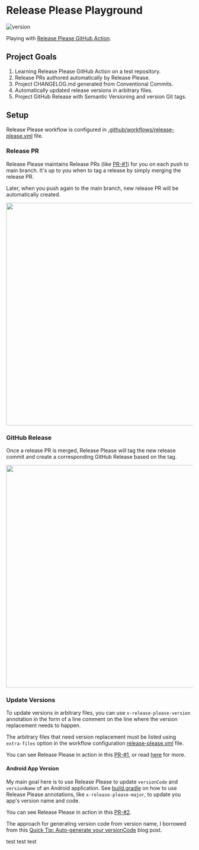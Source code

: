 # Release Please Playground

![version](https://img.shields.io/static/v1?label=version&message=1.1.0&color=blue) <!-- x-release-please-version -->

Playing with [Release Please GitHub Action](https://github.com/marketplace/actions/release-please-action).

## Project Goals

1. Learning Release Please GitHub Action on a test repository.
2. Release PRs authored automatically by Release Please.
3. Project CHANGELOG.md generated from Conventional Commits.
4. Automatically updated release versions in arbitrary files.
5. Project GitHub Release with Semantic Versioning and version Git tags.

## Setup

Release Please workflow is configured
in [.github/workflows/release-please.yml](https://github.com/digrec/release-please-playground/blob/main/.github/workflows/release-please.yml)
file.

### Release PR

Release Please maintains Release PRs (like [PR-#1](https://github.com/digrec/release-please-playground/pull/1/files))
for you on each push to main branch. It's up to you when to tag a release by simply merging the release PR.

Later, when you push again to the main branch, new release PR will be automatically created.

<img src="./release-pr.png" width="600">

### GitHub Release

Once a release PR is merged, Release Please will tag the new release commit and create a corresponding GitHub Release
based on the tag.

<img src="./release.png" width="600">

### Update Versions

To update versions in arbitrary files, you can use `x-release-please-version` annotation in the form of a line comment
on the line where the version replacement needs to happen.

The arbitrary files that need version replacement must be listed using `extra-files` option in the workflow
configuration [release-please.yml](.github/workflows/release-please.yml) file.

You can see Release Please in action in this [PR-#1](https://github.com/digrec/release-please-playground/pull/1/files),
or read [here](https://github.com/marketplace/actions/release-please-action#adding-additional-files) for more.

#### Android App Version

My main goal here is to use Release Please to update `versionCode` and `versionName` of an Android application.
See [build.gradle](./build.gradle) on how to use Release Please annotations, like `x-release-please-major`,
to update you app's version name and code.

You can see Release Please in action in this [PR-#2](https://github.com/digrec/release-please-playground/pull/2/files).

The approach for generating version code from version name, I borrowed from
this [Quick Tip: Auto-generate your versionCode](https://proandroiddev.com/quick-tip-auto-generate-your-versioncode-614629f7d3bd)
blog post.


test test test
